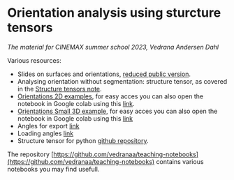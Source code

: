# Orientation analysis using sturcture tensors

*The material for CINEMAX summer school 2023, Vedrana Andersen Dahl*

Various resources:
- Slides on surfaces and orientations, [reduced public version](https://drive.google.com/file/d/115D8DAnExdRdPLwEFTq9gLhr-5adgAwp/view).
- Analysing orientation without segmentation: structure tensor, as covered in the  [Structure tensors note](http://people.compute.dtu.dk/vand/notes/ST_intro.pdf).
- [Orientations 2D examples](https://github.com/vedranaa/teaching-notebooks/blob/main/Orientations_2D_examples.ipynb), for easy acces you can also open the notebook in Google colab using this [link](https://colab.research.google.com/github/vedranaa/teaching-notebooks/blob/main/Orientations_2D_examples.ipynb).
- [Orientations Small 3D example](https://github.com/vedranaa/teaching-notebooks/blob/main/Orientations_Small_3D_example.ipynb), for easy acces you can also open the notebook in Google colab using this [link](https://colab.research.google.com/github/vedranaa/teaching-notebooks/blob/main/Orientations_Small_3D_example.ipynb)
- Angles for export [link](https://colab.research.google.com/drive/1TZHVpereLjE74lr3I5z0fjrIX481JCPn?usp=sharing)
- Loading angles [link](https://colab.research.google.com/drive/117CcjGvk62YJIy9byoHvriNnFSz9GnNq?usp=sharing)
- Structure tensor for python [github repository](https://github.com/Skielex/structure-tensor).


The repository [https://github.com/vedranaa/teaching-notebooks](https://github.com/vedranaa/teaching-notebooks) contains various notebooks you may find usefull. 


